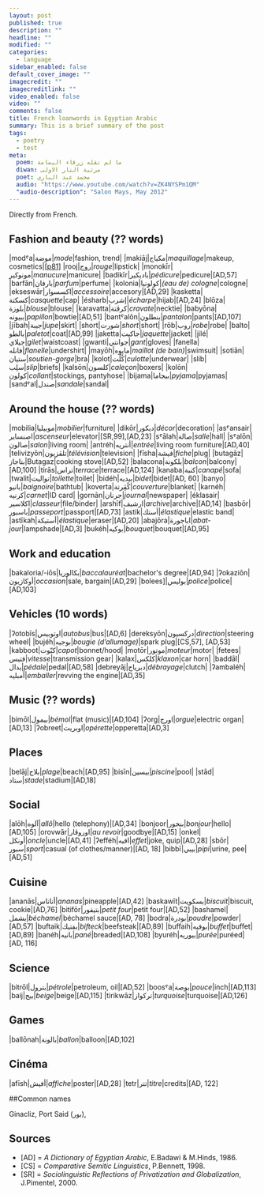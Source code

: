 ```yaml
---
layout: post
published: true
description: ""
headline: ""
modified: ""
categories: 
  - language
sidebar_enabled: false
default_cover_image: ""
imagecredit: ""
imagecreditlink: ""
video_enabled: false
video: ""
comments: false
title: French loanwords in Egyptian Arabic
summary: This is a brief summary of the post
tags: 
  - poetry
  - test
meta: 
  poem: ﻣﺎ ﻟﻢ ﺗﻘﻠﻪ ﺯﺭﻗﺎء اﻟﻴﻤﺎﻣﺔ
  diwan: ﻣﺮﺛﻴﺔ اﻟﻨﺎﺭ اﻻﻭﻟﻰ
  poet: ﻣﺤﻤﺪ ﻋﺒﺪ اﻟﺒﺎﺭﻱ
  audio: "https://www.youtube.com/watch?v=ZK4NYSPm1QM"
  "audio-description": "Salon Mays, May 2012"
---
```


Directly from French.

## Fashion and beauty (?? words)

|modˤa|موضة|_mode_|fashion, trend|
|makiāj|مكياج|_maquillage_|makeup, cosmetics|[[p81](https://books.google.ca/books?id=zYWQRz8EYJ0C&lpg=PP1&pg=PP6#v=onepage&q=maquillage&f=false)]
|rooj|روج|_rouge_|lipstick|
|monokīr|مونوكير|_manucure_|manicure|
|badikīr|باديكير|_pédicure_|pedicure|[AD,57]
|barfān|بارفان|_parfum_|perfume|
|kolonia|كولونيا|_(eau de) cologne_|cologne|
|ekseswār|اكسسوار|_accessoire_|accesory|[AD,29]
|kasketta|كسكتة|_casquette_|cap|
|ésharb|إشرب|_écharpe_|hijab|[AD,24]
|blōza|بلوزة|_blouse_|blouse|
|karavatta|كرڤتة|_cravate_|necktie|
|babyōna|ببيونه|_papillon_|bowtie|[AD,51]
|bantˤalōn|بنطلون|_pantalon_|pants|[AD,107]
|jībah|جيبة|_jupe_|skirt|
|short|شورت|_short_|short|
|rōb|روب|_robe_|robe|
|balto|بالطو|_paletot_|coat|[AD,99]
|jaketta|جاكيت|_jaquette_|jacket|
|jilé|جيلاي|_gilet_|waistcoast|
|gwanti|جوانتي|_gant_|gloves|
|fanella|فانله|_flanelle_|undershirt|
|mayōh|مايوه|_maillot (de bain)_|swimsuit|
|sotiān|ستيان|_soutien-gorge_|bra|
|kolot|كُلُت|_culotte_|underwear|
|slib|سلِب|_slip_|briefs|
|kalsōn|كلسون|_caleçon_|boxers|
|kolōn|كولون|_collant_|stockings, pantyhose|
|bijama|بيجاما|_pyjama_|pyjamas|
|sandˤal|صندل|_sandale_|sandal|

## Around the house (?? words)

|mobilia|موبيليا|_mobilier_|furniture|
|dikōr|ديكور|_décor_|decoration|
|asˤansair|اصنساير|_ascenseur_|elevator|[SR,99],[AD,23]
|sˤālah|صالة|_salle_|hall|
|sˤalōn|صالون|_salon_|living room|
|antréh|أنتريه|_entrée_|living room furniture|[AD,40]
|telivizyōn|تلڤزيون|_télévision_|television|
|fīsha|فيشة|_fiche_|plug|
|butagāz|بتاجاز|Butagaz|cooking stove|[AD,52]
|balacona|بلكونة|_balcon_|balcony|[AD,100]
|tirās|تراس|_terrace_|terrace|[AD,124]
|kanaba|كنبة|_canapé_|sofa|
|twalit|تواليت|_toilette_|toilet|
|bidéh|بيديه|_bidet_|bidet|[AD, 60]
|banyo|بانيو|_baignoire_|bathtub|
|koverta|كُڤِرتة|_couverture_|blanket|
|karnéh|كرنيه|_carnet_|ID card|
|gornān|جرنان|_journal_|newspaper|
|éklasair|اكلاسير|_classeur_|file/binder|
|arshīf|ارشيف|_archive_|archive|[AD,14]
|basbōr|باسبور|_passeport_|passport|[AD,73]
|astik|أستك|_élastique_|elastic band|
|astīkah|أستيكة|_élastique_|eraser|[AD,20]
|abajōra|اباجورة|_abat-jour_|lampshade|[AD,3]
|bukéh|بوكيه|_bouquet_|bouquet|[AD,95]

## Work and education

|bakaloria/-iōs|بكالوريا|_baccalauréat_|bachelor's degree|[AD,94]
|ʔokaziōn|أوكازيون|_occasion_|sale, bargain|[AD,29]
|bolees]|بوليس|_police_|police|[AD,103]

## Vehicles (10 words)

|ʔotobīs|اوتوبيس|_autobus_|bus|[AD,6]
|dereksyōn|دركسيون|_direction_|steering wheel|
|bujéh|بوجيه|_bougie (d’allumage)_|spark plug|[CS,57], [AD,53]
|kabboot|كبّوت|_capot_|bonnet/hood|
|motōr|موتور|_moteur_|motor|
|fetees|فتيس|_vitesse_|transmission gear|
|kalax|كلكس|_klaxon_|car horn|
|baddāl|بدال|_pédale_|pedal|[AD,58]
|debreyāj|دبرياج|_débrayage_|clutch|
|ʔambaléh|أمبليه|_emballer_|revving the engine|[AD,35]

## Music (?? words)

|bimōl|بيمول|_bémol_|flat (music)|[AD,104]
|ʔorg|اورج|_orgue_|electric organ|[AD,13]
|ʔobreet|اوبريت|_opérette_|opperetta|[AD,3]

## Places 

|belāj|بلاج|_plage_|beach|[AD,95]
|bisīn|بيسين|_piscine_|pool|
|stād|ستاد|_stade_|stadium|[AD,18]

## Social

|alōh|آلوه|_allô_|hello (telephony)|[AD,34]
|bonjoor|بنجور|_bonjour_|hello|[AD,105]
|orovwār|اوروڤار|_au revoir_|goodbye|[AD,15]
|onkel|أونكل|_oncle_|uncle|[AD,41]
|ʔefféh|افيه|_effet_|joke, quip|[AD,28]
|sbōr|سبور|_sport_|casual (of clothes/manner)|[AD, 18]
|bibbī|بيبي|_pipi_|urine, pee|[AD,51]

## Cuisine

|ananās|أناناس|_ananas_|pineapple|[AD,42]
|baskawīt|بسكويت|_biscuit_|biscuit, cookie|[AD,76]
|bitifōr|بتيفور|_petit four_|petit four|[AD,52]
|bashamel|بشمل|_béchamel_|béchamel sauce|[AD, 78]
|bodra|بودرة|_poudre_|powder|[AD,57]
|buftaik|بفتيك|_bifteck_|beefsteak|[AD,89]
|buffaih|بوفيه|_buffet_|buffet|[AD,89]
|banéh|بانيه|_pané_|breaded|[AD,108]
|byuréh|بيوريه|_purée_|puréed|[AD, 116]

## Science

|bitrōl|بترول|_pétrole_|petroleum, oil|[AD,52]
|boosˤa|بوصة|_pouce_|inch|[AD,113]
|baij|بيج|_beige_|beige|[AD,115]
|tirikwāz|تركواز|_turquoise_|turquoise|[AD,126]

## Games

|ballōnah|بالونة|_ballon_|balloon|[AD,102]

## Cinéma

|afīsh|أفيش|_affiche_|poster|[AD,28]
|tetr|تتر|_titre_|credits|[AD, 122]

##Common names

Ginacliz, Port Said (بور),

## Sources
- [AD] = _A Dictionary of Egyptian Arabic_, E.Badawi & M.Hinds, 1986.
- [CS] = _Comparative Semitic Linguistics_, P.Bennett, 1998.
- [SR] = _Sociolinguistic Reflections of Privatization and Globalization_, J.Pimentel, 2000.
